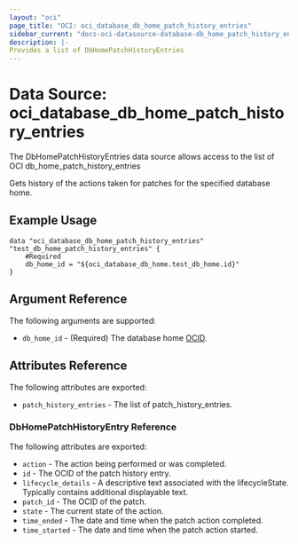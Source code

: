 ```yaml
---
layout: "oci"
page_title: "OCI: oci_database_db_home_patch_history_entries"
sidebar_current: "docs-oci-datasource-database-db_home_patch_history_entries"
description: |-
Provides a list of DbHomePatchHistoryEntries
---
```

# Data Source: oci_database_db_home_patch_history_entries
The DbHomePatchHistoryEntries data source allows access to the list of OCI db_home_patch_history_entries

Gets history of the actions taken for patches for the specified database home.


## Example Usage

```hcl
data "oci_database_db_home_patch_history_entries" "test_db_home_patch_history_entries" {
	#Required
	db_home_id = "${oci_database_db_home.test_db_home.id}"
}
```

## Argument Reference

The following arguments are supported:

* `db_home_id` - (Required) The database home [OCID](https://docs.us-phoenix-1.oraclecloud.com/Content/General/Concepts/identifiers.htm).


## Attributes Reference

The following attributes are exported:

* `patch_history_entries` - The list of patch_history_entries.

### DbHomePatchHistoryEntry Reference

The following attributes are exported:

* `action` - The action being performed or was completed.
* `id` - The OCID of the patch history entry.
* `lifecycle_details` - A descriptive text associated with the lifecycleState. Typically contains additional displayable text. 
* `patch_id` - The OCID of the patch.
* `state` - The current state of the action.
* `time_ended` - The date and time when the patch action completed.
* `time_started` - The date and time when the patch action started.

